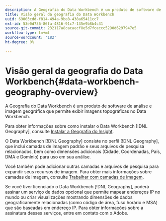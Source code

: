 ```yaml
---
description: A Geografia do Data Workbench é um produto de software de análise e imagem geográfica que permite exibir imagens topográficas no Data Workbench.
title: Visão geral da geografia do Data Workbench
uuid: 69003cdd-f814-494a-9be8-438a65411cc7
exl-id: 53e0d736-86fa-4816-91c7-135e9b8b4c31
source-git-commit: 232117a8cacaecf8e5d7fcaccc5290d6297947e5
workflow-type: tm+mt
source-wordcount: '182'
ht-degree: 0%

---
```


# Visão geral da geografia do Data Workbench{#data-workbench-geography-overview}

A Geografia do Data Workbench é um produto de software de análise e imagem geográfica que permite exibir imagens topográficas no Data Workbench.

Para obter informações sobre como instalar o Data Workbench [!DNL Geography], consulte [Instalar a Geografia do Insight](../../home/c-geo-oview/c-inst-geo/c-inst-geo.md).

O Data Workbench [!DNL Geography] consiste no perfil [!DNL Geography], que inclui camadas de imagem padrão e seus arquivos de pesquisa relacionados, bem como dimensões adicionais (Cidade, Coordenadas, País, DMA e Domínio) para uso em sua análise.

Você também pode adicionar outras camadas e arquivos de pesquisa para expandir seus recursos de imagem. Para obter mais informações sobre camadas de imagem, consulte [Trabalhar com camadas de imagem](https://experienceleague.adobe.com/docs/data-workbench/using/client/imagery-layers/c-ustd-img-layers.html).

Se você tiver licenciado o Data Workbench [!DNL Geography], poderá assinar um serviço de dados opcional que permite mapear endereços IP no mundo ou criar visualizações mostrando dimensões de dados geograficamente relacionadas (como código de área, fuso horário e MSA) que são baseadas em endereço IP. Para obter informações sobre a assinatura desses serviços, entre em contato com o Adobe.

